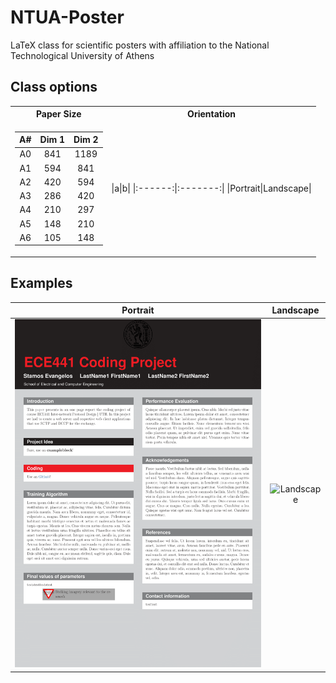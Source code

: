 # NTUA-Poster
 LaTeX class for scientific posters with affiliation to the National Technological University of Athens

## Class options

<table>
<tr><th> Paper Size</th><th> Orientation </th></tr>
<tr><td>

| A# | Dim 1 | Dim 2 |
|:--:|:-----:|:-----:|
|A0| 841 | 1189 |
|A1| 594 | 841  |
|A2| 420 | 594  |
|A3| 286 | 420  |
|A4| 210 | 297  |
|A5| 148 | 210  |
|A6| 105 | 148  |

</td><td>
|a|b|
|:------:|:-------:|
|Portrait|Landscape|

</td></tr> </table>

## Examples

|     Portrait             | Landscape |
:-------------------------:|:---------:|
![Portait](https://raw.githubusercontent.com/estamos/NTUA-Poster/master/examples/NTUA_Poster_portrait_example-1.png)  | ![Landscape](https://raw.githubusercontent.com/estamos/NTUA-Poster/master/examples/NTUA_Poster_landscape_example-1%202.png)

